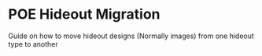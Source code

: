 # POE Hideout Migration
 Guide on how to move hideout designs (Normally images) from one hideout type to another
